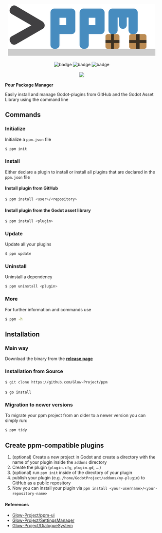 <div align="center">
    <img src="./logo.png" alt=">ppm">
    <br>
    <br>
    <img src="https://img.shields.io/github/license/Glow-Project/ppm" alt="badge">
    <img src="https://img.shields.io/github/issues/Glow-Project/ppm" alt="badge">
    <img src="https://img.shields.io/github/actions/workflow/status/Glow-Project/ppm/ci.yml?branch=main&label=ci" alt="badge">
    <br>
    <br>
    <a href="https://asciinema.org/a/D0cRCFOtekhWOmeC8TxUcpJXo" target="_blank"><img src="https://asciinema.org/a/D0cRCFOtekhWOmeC8TxUcpJXo.svg" /></a>
    <br>
</div>

**Pour Package Manager**

Easily install and manage Godot-plugins from GitHub and the Godot Asset Library using the command line

## Commands

### Initialize

Initialize a `ppm.json` file

```bash
$ ppm init
```

### Install

Either declare a plugin to install or install all plugins that are declared in the `ppm.json` file

#### Install plugin from GitHub

```bash
$ ppm install <user>/<repository>
```

#### Install plugin from the Godot asset library

```bash
$ ppm install <plugin>
```

### Update

Update all your plugins

```bash
$ ppm update
```

### Uninstall

Uninstall a dependency

```bash
$ ppm uninstall <plugin>
```

### More

For further information and commands use

```bash
$ ppm -h
```

## Installation

### Main way

Download the binary from the [**release page**](https://github.com/Glow-Project/ppm/releases)

### Installation from Source

```bash
$ git clone https://github.com/Glow-Project/ppm

$ go install
```

### Migration to newer versions

To migrate your ppm project from an older to a newer version you can simply run:

```sh
$ ppm tidy
```

## Create ppm-compatible plugins

1. (optional) Create a new project in Godot and create a directory with the name of your plugin inside the `addons` directory
1. Create the plugin (`plugin.cfg`, `plugin.gd`, ...)
1. (optional) run `ppm init` inside of the directory of your plugin
1. publish your plugin (e.g. `/home/GodotProject/addons/my-plugin`) to GitHub as a public repository
1. Now you can install your plugin via `ppm install <your-username>/<your-repository-name>`

#### References

- [Glow-Project/ppm-ui](https://github.com/Glow-Project/ppm-ui)
- [Glow-Project/SettingsManager](https://github.com/Glow-Project/SettingsManager)
- [Glow-Project/DialogueSystem](https://github.com/Glow-Project/DialogueSystem)
